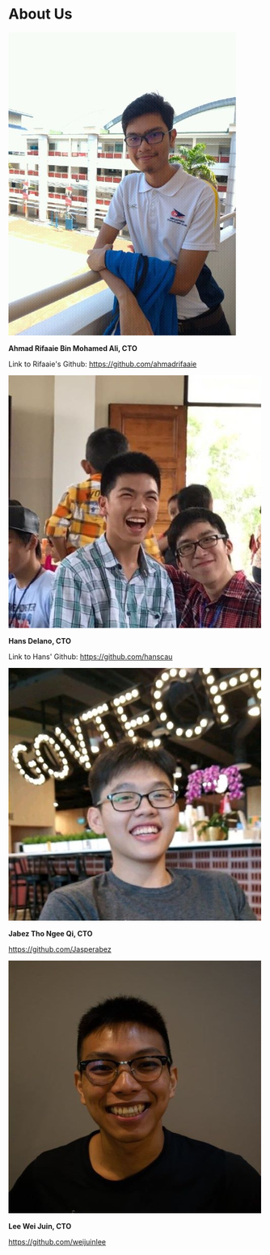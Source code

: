 # About Us

![](images/rifaaie.jpg)

**Ahmad Rifaaie Bin Mohamed Ali, CTO**

Link to Rifaaie's Github: <a href="https://github.com/ahmadrifaaie">https://github.com/ahmadrifaaie</a>

![](images/hans.jpg)

**Hans Delano, CTO**

Link to Hans' Github: <a href="https://github.com/hanscau">https://github.com/hanscau</a>

![](images/jabez.jpg)

**Jabez Tho Ngee Qi, CTO**

<a href="https://github.com/Jasperabez">https://github.com/Jasperabez</a>

![](images/weijuin.jpg)

**Lee Wei Juin, CTO**

<a href="https://github.com/weijuinlee">https://github.com/weijuinlee
